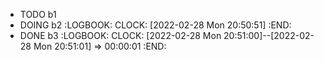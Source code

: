 - TODO b1
- DOING b2
  :LOGBOOK:
  CLOCK: [2022-02-28 Mon 20:50:51]
  :END:
- DONE b3
  :LOGBOOK:
  CLOCK: [2022-02-28 Mon 20:51:00]--[2022-02-28 Mon 20:51:01] =>  00:00:01
  :END: